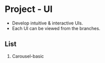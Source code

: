 # Project - UI
- Develop intuitive & interactive UIs.
- Each UI can be viewed from the branches.

## List
1. Carousel-basic
